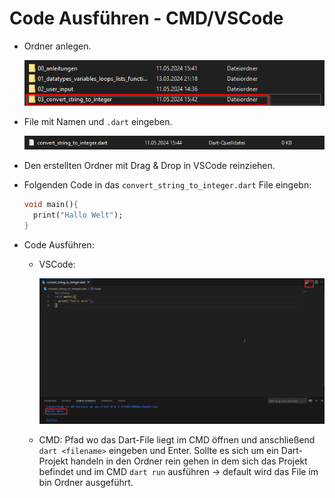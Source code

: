 # Code Ausführen - CMD/VSCode

* Ordner anlegen.

  ![image-20240511154359779](assets/image-20240511154359779.png)

* File mit Namen und `.dart` eingeben.

  ![image-20240511154635060](assets/image-20240511154635060.png)

* Den erstellten Ordner mit Drag & Drop in VSCode reinziehen.

* Folgenden Code in das `convert_string_to_integer.dart` File eingebn:

  ```dart
  void main(){
    print("Hallo Welt");
  }
  ```

* Code Ausführen:

  * VSCode: 

    ![image-20240511155316616](assets/image-20240511155316616.png)

  * CMD: Pfad wo das Dart-File liegt im CMD öffnen und anschließend `dart <filename>` eingeben und Enter. Sollte es sich um ein Dart-Projekt handeln in den Ordner rein gehen in dem sich das Projekt befindet und im CMD `dart run` ausführen -> default wird das File im bin Ordner ausgeführt. 

    